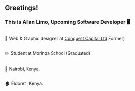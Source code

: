## Greetings!


### This is Allan Limo, Upcoming Software Developer :desktop_computer:	
## 

 :briefcase:	Web & Graphic designer at <a href="https://www.conquestcapitalltd.com/" target="_blank">Conquest Capital Ltd</a>(Former)

##

 :pencil2:	Student at <a href="https://moringaschool.com">Moringa School</a> (Graduated)
 
 ##
 

:pushpin:	Nairobi, Kenya.

##

:house:	Eldoret , Kenya.


